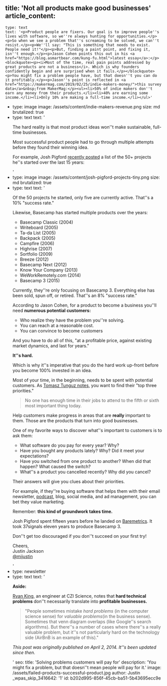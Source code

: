 title: 'Not all products make good businesses'
article_content:
  -
    type: text
    text: '<p>Product people are fixers. Our goal is to improve people''s lives with software, so we''re always hunting for opportunities.</p><p>So when we see a problem that''s screaming to be solved, we can''t resist.</p><p>We''ll say: "This is something that needs to exist. People need it!"</p><p>But, finding a paint point, and fixing it, isn''t enough.</p><p>Jason Cohen points this out in his <a href="https://blog.asmartbear.com/kung-fu.html">latest essay</a>:</p><blockquote><p><i>Most of the time, real pain points addressed by great products are not a business</i>. Which is why founders confidently begin and are surprised when it fails.</p></blockquote><p>You might fix a problem people have, but that doesn''t you can do it profitably.</p><p>Jason''s point is reflected in <a href="https://makermag.com/2019/02/25/indie-makers-money/">this survey data</a>&nbsp;from MakerMag:</p><ul><li>50% of indie makers don''t earn any money from their products.</li><li>40% are earning some income.</li><li>Only 10% are making a full-time income.</li></ul>'
  -
    type: image
    image: /assets/content/indie-makers-revenue.png
    size: md
    brutalized: true
  -
    type: text
    text: '<p>The hard reality is that most product ideas won''t make sustainable, full-time businesses.</p><p>Most successful product people had to go through multiple attempts before they found their winning idea.</p><p>For example, Josh Pigford <a href="https://joshpigford.com/projects">recently posted</a> a list of the 50+ projects he''s started over the last 15 years:</p>'
  -
    type: image
    image: /assets/content/josh-pigford-projects-tiny.png
    size: md
    brutalized: true
  -
    type: text
    text: '<p>Of the 50 projects he started, only five are currently active. That''s a 10% "success rate."</p><p>Likewise, Basecamp has started multiple products over the years:</p><ul><li>Basecamp Classic (2004)<br></li><li>Writeboard (2005)</li><li>Ta-da List (2005)</li><li>Backpack (2005)</li><li>Campfire (2006)</li><li>Highrise (2007)</li><li>Sortfolio (2009)</li><li>Breeze (2012)</li><li>Basecamp Next (2012)</li><li>Know Your Company (2013)</li><li>WeWorkRemotely.com (2014)</li><li>Basecamp 3 (2015)</li></ul><p>Currently, they''re only focusing on Basecamp 3. Everything else has been sold, spun off, or retired. That''s an 8% "success rate."</p><p>According to Jason Cohen, for a product to become a business you''ll need <b>numerous potential customers:</b></p><ul><li>Who realize they have the problem you''re solving.<br></li><li>You can reach at a reasonable cost.</li><li>You can convince to become customers</li></ul><p>And you have to do all of this, "at a profitable price, against existing market dynamics, and last for years."</p><p><b>It''s hard.</b></p><p>Which is why it''s imperative that you do the hard work up-front before you become 100% invested in an idea.</p><p>Most of your time, in the beginning, needs to be spent with potential customers. As <a href="https://tomtunguz.com/competitive-questions">Tomasz Tunguz notes</a>, you want to find their "top three priorities."&nbsp;</p><blockquote><p>No one has enough time in their jobs to attend to the fifth or sixth most important thing today.</p></blockquote><p>Help customers make progress in areas that are <b>really </b>important to them. Those are the products that turn into good businesses.</p><p>One of my favorite ways to discover what''s important to customers is to ask them:</p><ul><li>What software do you pay for every year? Why?</li><li>Have you bought any products lately? Why? Did it meet your expectations?</li><li>Have you switched from one product to another? When did that happen? What caused the switch?</li><li>What''s a product you cancelled recently? Why did you cancel?</li></ul><p>Their answers will give you clues about their priorities.</p><p>For example, if they''re buying software that helps them with their email newsletter, <a href="https://transistor.fm/?via=justin">podcast</a>, blog, social media, and ad management, you can bet they value marketing.</p><p>Remember: <b>this kind of groundwork takes time.</b></p><p>Josh Pigford spent fifteen years before he landed on <a href="https://baremetrics.com/">Baremetrics</a>. It took 37signals eleven years to produce Basecamp 3.</p><p>Don''t get too discouraged if you don''t succeed on your first try!</p><p>Cheers,<br>Justin Jackson<br><a href="https://twitter.com/mijustin">@mijustin</a></p>'
  -
    type: newsletter
  -
    type: text
    text: '<p><b>Aside: </b></p><p><a href="https://twitter.com/rk">Ryan King</a>, an engineer at CZI Science, notes that <b>hard technical problems </b>don''t necessarily translate into <b>profitable businesses.&nbsp;</b></p><blockquote><p>"People sometimes mistake <i>hard problems</i> (in the computer science sense) for <i>valuable problems</i>(in the business sense). Sometimes that venn diagram overlaps (like Google''s search algorithms). But there''s a number of cases where there''s a really valuable problem, but it''s not particularly hard on the technology side (AirBnB is an example of this)."</p></blockquote><p><i>This post was originally published on April 2, 2014. It''s been updated since then.</i></p>'
seo:
  title: 'Solving problems customers will pay for'
  description: 'You might fix a problem, but that doesn''t mean people will pay for it.'
  image: /assets/failed-products-successful-product.jpg
author: Justin
_wpas_skip_3416642: '1'
id: b202d995-856f-45cb-ba51-5b43695ecc9e
